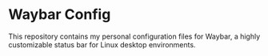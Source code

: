 # Waybar Config

This repository contains my personal configuration files for Waybar, a highly customizable status bar for Linux desktop environments.
